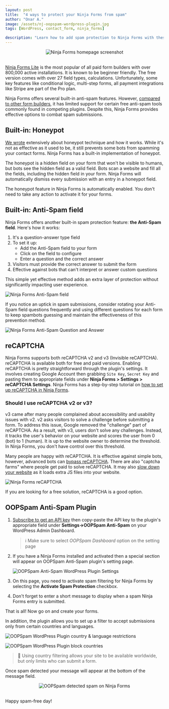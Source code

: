 ```yaml
---
layout: post
title:  "4 ways to protect your Ninja Forms from spam"
author: "Onar A."
image: /assets/nj-oopspam-wordpress-plugin.jpg
tags: [WordPress, contact_form, ninja_forms]

description: "Learn how to add spam protection to Ninja Forms with these 4 different methods in WordPress."
---
```

<center>
<img loading="lazy" alt="Ninja Forms homepage screenshot" src="/blog/assets/posts/ninja/header.png">
</center>
<br/>

[Ninja Forms Lite](https://wordpress.org/plugins/ninja-forms/) is the most popular of all paid form builders with over 800,000 active installations. It is known to be beginner friendly. The free version comes with over 27 field types, calculations. Unfortunately, some key features like conditional logic, multi-step forms, all payment integrations like Stripe are part of the Pro plan.

Ninja Forms offers several built-in anti-spam features. However, [compared to other form builders](https://www.oopspam.com/blog/best-wordpress-form-builder-plugins), it has limited support for certain free anti-spam tools commonly found in competing plugins. Despite this, Ninja Forms provides effective options to combat spam submissions.

## Built-in: Honeypot

[We wrote](https://www.oopspam.com/blog/ways-to-stop-spam#honeypot-filter-spam-with-a-hidden-field) extensively about honeypot technique and how it works. While it's not as effective as it used to be, it still prevents some bots from spamming your contact forms. Ninja Forms has a built-in implementation of honeypot.

The honeypot is a hidden field on your form that won't be visible to humans, but bots see the hidden field as a valid field. Bots scan a website and fill all the fields, including the hidden field in your form. Ninja Forms will automatically dismiss every submission with an entry in a honeypot field.

The honeypot feature in Ninja Forms is automatically enabled. You don't need to take any action to activate it for your forms.

## Built-in: Anti-Spam field

Ninja Forms offers another built-in spam protection feature: **the Anti-Spam field**. Here's how it works:

1. It's a question-answer type field
2. To set it up:
   - Add the Anti-Spam field to your form
   - Click on the field to configure
   - Enter a question and the correct answer
3. Visitors must provide the correct answer to submit the form
4. Effective against bots that can't interpret or answer custom questions

This simple yet effective method adds an extra layer of protection without significantly impacting user experience.

![Ninja Forms Anti-Spam field](/blog/assets/posts/ninja/antispam.png "Ninja Forms Anti-Spam field")

If you notice an uptick in spam submissions, consider rotating your Anti-Spam field questions frequently and using different questions for each form to keep spambots guessing and maintain the effectiveness of this prevention method.

![Ninja Forms Anti-Spam Question and Answer](/blog/assets/posts/ninja/antispam-qa.png "Ninja Forms Anti-Spam Question and Answer")

## reCAPTCHA

Ninja Forms supports both reCAPTCHA v2 and v3 (Invisible reCAPTCHA). reCAPTCHA is available both for free and paid versions. Enabling reCAPTCHA is pretty straightforward through the plugin's settings. It involves creating Google Account then grabbing `Site Key`, `Secret Key` and pasting them to appropriate fields under **Ninja Forms > Settings > reCAPTCHA Settings**. Ninja Forms has a step-by-step tutorial on [how to set up reCAPTCHA in Ninja Forms](https://ninjaforms.com/docs/plugin-settings/#recaptcha).

### Should I use reCAPTCHA v2 or v3?

v3 came after many people complained about accessibility and usability issues with v2. v2 asks visitors to solve a challenge before submitting a form. To address this issue, Google removed the "challenge" part of reCAPTCHA. As a result, with v3, users don't solve any challenges. Instead, it tracks the user's behavior on your website and scores the user from 0 (bot) to 1 (human). It is up to the website owner to determine the threshold. In Ninja Forms, you don't have control over this threshold.

Many people are happy with reCAPTCHA. It is effective against simple bots, however, advanced bots can [bypass reCAPTCHA](https://www.oopspam.com/blog/bypassing-captcha). There are also "captcha farms" where people get paid to solve reCAPTCHA. It may also [slow down your website](https://www.oopspam.com/blog/recaptcha-performance-analyses) as it loads extra JS files into your website.

![Ninja Forms reCAPTCHA](/blog/assets/posts/ninja/recaptcha.png "Ninja Forms reCAPTCHA")

If you are looking for a free solution, reCAPTCHA is a good option.


## OOPSpam Anti-Spam Plugin

1. [Subscribe to get an API key](https://app.oopspam.com/Identity/Account/Register) then copy-paste the API key to the plugin's appropriate field under __Settings->OOPSpam Anti-Spam__ on your WordPress Admin Dashboard.

    > ℹ️ Make sure to select *OOPSpam Dashboard* option on the setting page

2. If you have a Ninja Forms installed and activated then a special section will appear on OOPSpam Anti-Spam plugin's setting page.

    ![OOPSpam Anti-Spam WordPress Plugin Settings](/blog/assets/oopspam-nj-settings.png "OOPSpam Anti-Spam WordPress Plugin Settings")

3. On this page, you need to activate spam filtering for Ninja Forms by selecting the **Activate Spam Protection** checkbox.

4. Don't forget to enter a short message to display when a spam Ninja Forms entry is submitted.

That is all! Now go on and create your forms.

In addition, the plugin allows you to set up a filter to accept submissions only from certain countries and languages.

![OOPSpam WordPress Plugin country & language restrictions](https://www.oopspam.com/assets/country-language-filter.png "OOPSpam WordPress Plugin country & language restrictions")

![OOPSpam WordPress Plugin block countries](https://www.oopspam.com/blog/assets/wp-block-countries.png "OOPSpam WordPress Plugin block countries")

> 📌 Using country filtering allows your site to be available worldwide, but only limits who can submit a form.

Once spam detected your message will appear at the bottom of the message field.

<center>
<img loading="lazy"  alt="OOPSpam detected spam on Ninja Forms" src="/blog/assets/nj-spam-detected.png">
</center>
<br/>

Happy spam-free day!
